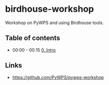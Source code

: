 # birdhouse-workshop

Workshop on PyWPS and using Birdhouse tools.

## Table of contents

* 00:00 - 00:15 [0. Intro](00-Intro.md)

## Links

* https://github.com/PyWPS/pywps-workshop
